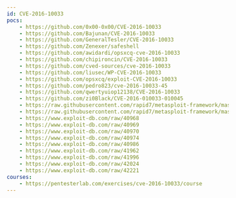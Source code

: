 ```yaml
---
id: CVE-2016-10033
pocs:
    - https://github.com/0x00-0x00/CVE-2016-10033
    - https://github.com/Bajunan/CVE-2016-10033
    - https://github.com/GeneralTesler/CVE-2016-10033
    - https://github.com/Zenexer/safeshell
    - https://github.com/awidardi/opsxcq-cve-2016-10033
    - https://github.com/chipironcin/CVE-2016-10033
    - https://github.com/cved-sources/cve-2016-10033
    - https://github.com/liusec/WP-CVE-2016-10033
    - https://github.com/opsxcq/exploit-CVE-2016-10033
    - https://github.com/pedro823/cve-2016-10033-45
    - https://github.com/qwertyuiop12138/CVE-2016-10033
    - https://github.com/zi0Black/CVE-2016-010033-010045
    - https://raw.githubusercontent.com/rapid7/metasploit-framework/master/modules/exploits/multi/http/phpmailer_arg_injection.rb
    - https://raw.githubusercontent.com/rapid7/metasploit-framework/master/modules/exploits/unix/webapp/wp_phpmailer_host_header.rb
    - https://www.exploit-db.com/raw/40968
    - https://www.exploit-db.com/raw/40969
    - https://www.exploit-db.com/raw/40970
    - https://www.exploit-db.com/raw/40974
    - https://www.exploit-db.com/raw/40986
    - https://www.exploit-db.com/raw/41962
    - https://www.exploit-db.com/raw/41996
    - https://www.exploit-db.com/raw/42024
    - https://www.exploit-db.com/raw/42221
courses:
    - https://pentesterlab.com/exercises/cve-2016-10033/course
---
```

